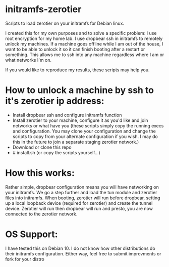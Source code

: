 # initramfs-zerotier
Scripts to load zerotier on your initramfs for Debian linux.

I created this for my own purposes and to solve a specific problem: I use root encryption for my home lab. I use dropbear ssh in initramfs to remotely unlock my machines. If a machine goes offline while I am out of the house, I want to be able to unlock it so it can finish booting after a restart or something. This allows me to ssh into any machine regardless where I am or what networks I'm on.

If you would like to reproduce my results, these scripts may help you.

# How to unlock a machine by ssh to it's zerotier ip address:
* Install dropbear ssh and configure initramfs function
* Install zerotier to your machine, configure it as you'd like and join networks or what have you (these scripts simply copy the running execs and configuration. You may clone your configuration and change the scripts to copy from your alternate configuration if you wish. I may do this in the future to join a separate staging zerotier network.)
* Download or clone this repo
* \# install.sh (or copy the scripts yourself...)

# How this works:
Rather simple, dropbear configuration means you will have networking on your initramfs. We go a step further and load the tun module and zerotier files into initramfs. When booting, zerotier will run before dropbear, setting up a local loopback device (required for zerotier) and create the tunnel device. Zerotier will run then dropbear will run and presto, you are now connected to the zerotier network.

# OS Support:
I have tested this on Debian 10. I do not know how other distributions do their initramfs configuration. Either way, feel free to submit improvments or fork for your distro

